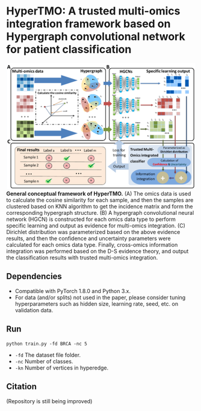 # HyperTMO: A trusted multi-omics integration framework based on Hypergraph convolutional network for patient classification
![fig1](./data/fig1.png)
**General conceptual framework of HyperTMO.**
(A) The omics data is used to calculate the cosine similarity for each sample, and then the samples are clustered based on KNN algorithm to get the incidence matrix and form the corresponding hypergraph structure.
(B) A hypergraph convolutional neural network (HGCN) is constructed for each omics data type to perform specific learning and output as evidence for multi-omics integration.
(C)  Dirichlet distribution was parameterized based on the above evidence results, and then the confidence and uncertainty parameters were calculated for each omics data type. Finally, cross-omics information integration was performed based on the D-S evidence theory, and output the classification results with trusted multi-omics integration.

## Dependencies
- Compatible with PyTorch 1.8.0 and Python 3.x.
- For data (and/or splits) not used in the paper, please consider tuning hyperparameters such as hidden size, learning rate, seed, etc. on validation data.
## Run
    python train.py -fd BRCA -nc 5
- `-fd` The dataset file folder.
- `-nc` Number of classes.
- `-kn` Number of vertices in hyperedge.
## Citation
(Repository is still being improved)